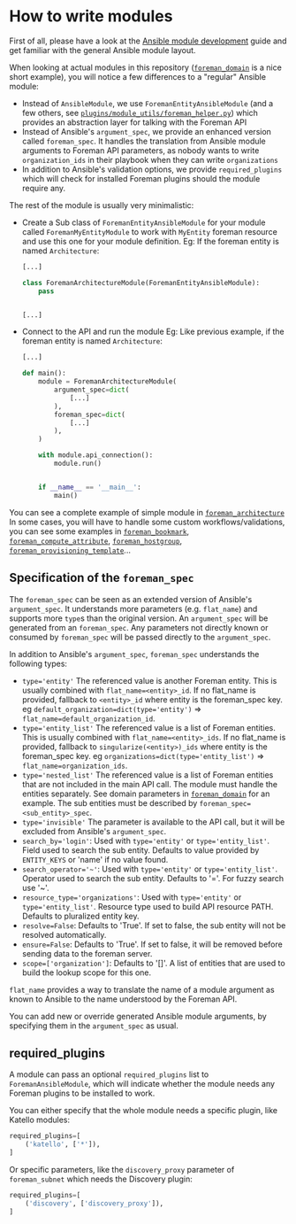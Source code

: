 # How to write modules

First of all, please have a look at the [Ansible module development](https://docs.ansible.com/ansible/latest/dev_guide/developing_modules_general.html) guide and get familiar with the general Ansible module layout.

When looking at actual modules in this repository ([`foreman_domain`](plugins/modules/foreman_domain.py) is a nice short example), you will notice a few differences to a "regular" Ansible module:

* Instead of `AnsibleModule`, we use `ForemanEntityAnsibleModule` (and a few others, see [`plugins/module_utils/foreman_helper.py`](plugins/module_utils/foreman_helper.py)) which provides an abstraction layer for talking with the Foreman API
* Instead of Ansible's `argument_spec`, we provide an enhanced version called `foreman_spec`. It handles the translation from Ansible module arguments to Foreman API parameters, as nobody wants to write `organization_ids` in their playbook when they can write `organizations`
* In addition to Ansible's validation options, we provide `required_plugins` which will check for installed Foreman plugins should the module require any.

The rest of the module is usually very minimalistic:
* Create a Sub class of `ForemanEntityAnsibleModule` for your module called `ForemanMyEntityModule` to work with `MyEntity` foreman resource and use this one for your module definition.
  Eg: If the foreman entity is named `Architecture`:
  ```python
  [...]

  class ForemanArchitectureModule(ForemanEntityAnsibleModule):
      pass


  [...]
  ```
* Connect to the API and run the module
  Eg: Like previous example, if the foreman entity is named `Architecture`:
  ```python
  [...]

  def main():
      module = ForemanArchitectureModule(
          argument_spec=dict(
              [...]
          ),
          foreman_spec=dict(
              [...]
          ),
      )

      with module.api_connection():
          module.run()


      if __name__ == '__main__':
          main()
  ```
You can see a complete example of simple module in [`foreman_architecture`](plugins/modules/foreman_architecture.py)
In some cases, you will have to handle some custom workflows/validations, you can see some examples in [`foreman_bookmark`](plugins/modules/foreman_bookmark.py), [`foreman_compute_attribute`](plugins/modules/foreman_compute_attribute.py), [`foreman_hostgroup`](plugins/modules/foreman_hostgroup.py), [`foreman_provisioning_template`](plugins/modules/foreman_provisioning_template.py)...

## Specification of the `foreman_spec`

The `foreman_spec` can be seen as an extended version of Ansible's `argument_spec`. It understands more parameters (e.g. `flat_name`) and supports more `type`s than the original version. An `argument_spec` will be generated from an `foreman_spec`. Any parameters not directly known or consumed by `foreman_spec` will be passed directly to the `argument_spec`.

In addition to Ansible's `argument_spec`, `foreman_spec` understands the following types:

* `type='entity'` The referenced value is another Foreman entity.
This is usually combined with `flat_name=<entity>_id`. If no flat_name is provided, fallback to `<entity>_id` where entity is the foreman_spec key. eg `default_organization=dict(type='entity')` => `flat_name=default_organization_id`.
* `type='entity_list'` The referenced value is a list of Foreman entities.
This is usually combined with `flat_name=<entity>_ids`. If no flat_name is provided, fallback to `singularize(<entity>)_ids` where entity is the foreman_spec key. eg `organizations=dict(type='entity_list')` => `flat_name=organization_ids`.
* `type='nested_list'` The referenced value is a list of Foreman entities that are not included in the main API call.
The module must handle the entities separately.
See domain parameters in [`foreman_domain`](plugins/modules/foreman_domain.py) for an example.
The sub entities must be described by `foreman_spec=<sub_entity>_spec`.
* `type='invisible'` The parameter is available to the API call, but it will be excluded from Ansible's `argument_spec`.
* `search_by='login'`: Used with `type='entity'` or `type='entity_list'`. Field used to search the sub entity. Defaults to value provided by `ENTITY_KEYS` or 'name' if no value found.
* `search_operator='~'`: Used with `type='entity'` or `type='entity_list'`. Operator used to search the sub entity. Defaults to '='. For fuzzy search use '~'.
* `resource_type='organizations'`: Used with `type='entity'` or `type='entity_list'`. Resource type used to build API resource PATH. Defaults to pluralized entity key.
* `resolve=False`: Defaults to 'True'. If set to false, the sub entity will not be resolved automatically.
* `ensure=False`: Defaults to 'True'. If set to false, it will be removed before sending data to the foreman server.
* `scope=['organization']`: Defaults to '[]'. A list of entities that are used to build the lookup scope for this one.

`flat_name` provides a way to translate the name of a module argument as known to Ansible to the name understood by the Foreman API.

You can add new or override generated Ansible module arguments, by specifying them in the `argument_spec` as usual.

## required_plugins

A module can pass an optional `required_plugins` list to `ForemanAnsibleModule`, which will indicate whether the module needs any Foreman plugins to be installed to work.

You can either specify that the whole module needs a specific plugin, like Katello modules:

```python
required_plugins=[
    ('katello', ['*']),
]
```

Or specific parameters, like the `discovery_proxy` parameter of `foreman_subnet` which needs the Discovery plugin:
```python
required_plugins=[
    ('discovery', ['discovery_proxy']),
]
```
